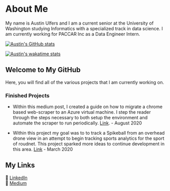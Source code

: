# About Me

My name is Austin Ulfers and I am a current senior at the University of Washington studying Informatics with a specialized track in data science. I am currently working for PACCAR Inc as a Data Engineer Intern.

[![Austin's GitHub stats](https://github-readme-stats.vercel.app/api?username=austinulfers&theme=dracula)](https://github.com/anuraghazra/github-readme-stats)

[![Austin's wakatime stats](https://github-readme-stats.vercel.app/api/wakatime?username=austinulfers&theme=dracula)](https://github.com/anuraghazra/github-readme-stats)

## Welcome to My GitHub

Here, you will find all of the various projects that I am currently working on.

### Finished Projects

- Within this medium post, I created a guide on how to migrate a chrome based web-scraper to an Azure virtual machine. I step the reader through the steps necessary to both setup the environment and automate the scraper to run periodically. [Link](https://medium.com/swlh/guide-to-migrating-automating-chrome-web-scrapers-within-azure-909a4203476a?source=friends_link&sk=ca6117f431e3eef91ad0a65487343426). - August 2020

- Within this project my goal was to to track a Spikeball from an overhead drone view in an attempt to begin tracking sports analytics for the sport of roudnet. This project sparked more ideas to continue development in this area. [Link](https://austinulfers.github.io/spikeball-tracking/) - March 2020

## My Links

:briefcase: [LinkedIn](https://www.linkedin.com/in/austinulfers/)  
:memo: [Medium](https://medium.com/@austinulfers)
